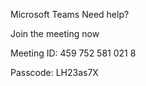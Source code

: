Microsoft Teams Need help?

Join the meeting now

Meeting ID: 459 752 581 021 8

Passcode: LH23as7X
